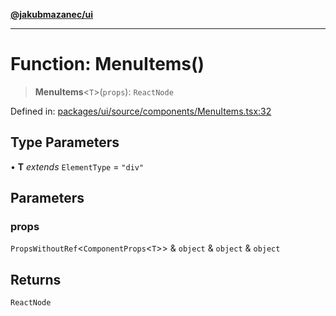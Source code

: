 [**@jakubmazanec/ui**](../README.md)

---

# Function: MenuItems()

> **MenuItems**\<`T`\>(`props`): `ReactNode`

Defined in:
[packages/ui/source/components/MenuItems.tsx:32](https://github.com/jakubmazanec/tools/blob/adfe44f908094c1d1cdf19837842b33066bbd9d7/packages/ui/source/components/MenuItems.tsx#L32)

## Type Parameters

• **T** _extends_ `ElementType` = `"div"`

## Parameters

### props

`PropsWithoutRef`\<`ComponentProps`\<`T`\>\> & `object` & `object` & `object`

## Returns

`ReactNode`
